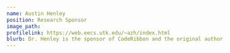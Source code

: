 ```yaml
---
name: Austin Henley
position: Research Sponsor
image_path:
profilelink: https://web.eecs.utk.edu/~azh/index.html
blurb: Dr. Henley is the sponsor of CodeRibbon and the original author of Patchworks!
---
```


